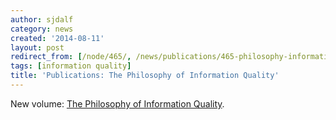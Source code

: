 ```yaml
---
author: sjdalf
category: news
created: '2014-08-11'
layout: post
redirect_from: [/node/465/, /news/publications/465-philosophy-information-quality/]
tags: [information quality]
title: 'Publications: The Philosophy of Information Quality'
---
```

New volume: [The Philosophy of Information
Quality](http://link.springer.com/book/10.1007/978-3-319-07121-3).

